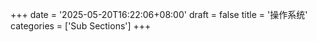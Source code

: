 +++
date = '2025-05-20T16:22:06+08:00'
draft = false
title = '操作系统'
categories = ['Sub Sections']
+++